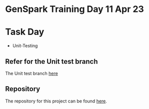 # GenSpark Training Day 11 Apr 23

# Task Day

- Unit-Testing

## Refer for the Unit test branch 

The Unit test branch [here](https://github.com/kaxxsh/GenSpark/tree/unit-testing)

## Repository

The repository for this project can be found [here](https://github.com/gayat19/FSD09Apr2024).